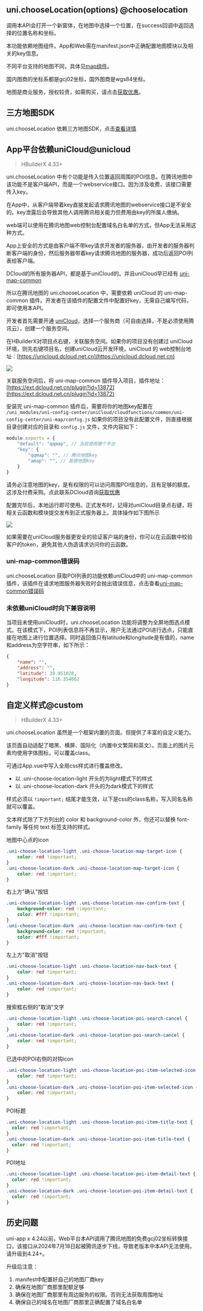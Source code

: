 ## uni.chooseLocation(options) @chooselocation

<!-- UTSAPIJSON.chooseLocation.description -->

调用本API会打开一个新窗体，在地图中选择一个位置，在success回调中返回选择的位置名称和坐标。

本功能依赖地图组件。App和Web需在manifest.json中正确配置地图模块以及相关的key信息。

不同平台支持的地图不同，具体见[map组件](../component/map.md)。

国内图商的坐标系都是gcj02坐标，国外图商是wgs84坐标。

地图是商业服务，授权较贵，如需购买，请点击[获取优惠](https://ask.dcloud.net.cn/explore/map/)。


<!-- UTSAPIJSON.chooseLocation.compatibility -->

<!-- UTSAPIJSON.chooseLocation.param -->

<!-- UTSAPIJSON.chooseLocation.returnValue -->

<!-- UTSAPIJSON.chooseLocation.example -->

## 三方地图SDK  

uni.chooseLocation 依赖三方地图SDK，点击[查看详情](../component/map.md#mapsdk)

## App平台依赖uniCloud@unicloud
> HBuilderX 4.33+

uni.chooseLocation 中有个功能是传入位置返回周围的POI信息。在腾讯地图中该功能不是客户端API，而是一个webservice接口。因为涉及收费，该接口需要传入key。

在App中，从客户端带着key直接发起请求腾讯地图的webservice接口是不安全的。key泄露后会导致其他人调用腾讯相关能力但费用由key的所属人缴纳。

web端可以使用在腾讯地图web控制台配置域名白名单的方式，但App无法采用这种方式。

App上安全的方式是由客户端不带key请求开发者的服务器，由开发者的服务器判断客户端的身份，然后服务器带着key请求腾讯地图的服务器，成功后返回POI列表给客户端。

DCloud的所有服务器API，都是基于uniCloud的。并且uniCloud早已经有 [uni-map-common](https://doc.dcloud.net.cn/uniCloud/uni-map-common.html)

所以在腾讯地图的 uni.chooseLocation 中，需要依赖 uniCloud 的 uni-map-common 插件。开发者在该插件的配置文件中配置好key，无需自己编写代码，即可使用本API。

开发者首先需要开通 [uniCloud](https://unicloud.dcloud.net.cn)，选择一个服务商（可自由选择，不是必须使用腾讯云），创建一个服务空间。

在HBuilderX对项目点右键，关联服务空间。如果你的项目没有创建过 uniCloud 环境，则先右键项目名，创建uniCloud云开发环境，uniCloud 的 web控制台地址：[https://unicloud.dcloud.net.cn](https://unicloud.dcloud.net.cn)

![](https://web-ext-storage.dcloud.net.cn/uni-app-x/API/chooseLocation/aa35d5a6-9b13-4fea-8a0c-1b3534584659.png)

关联服务空间后，将 uni-map-common 插件导入项目，插件地址：[https://ext.dcloud.net.cn/plugin?id=13872](https://ext.dcloud.net.cn/plugin?id=13872) 

安装完 uni-map-common 插件后，需要将你的地图key配置在 `/uni_modules/uni-config-center/uniCloud/cloudfunctions/common/uni-config-center/uni-map/config.js` 如果你的项目没有此配置文件，则直接根据目录创建对应的目录和 `config.js` 文件，文件内容如下：

```js
module.exports = {
	"default": "qqmap", // 当前使用哪个平台
	"key": {
		"qqmap": "", // 腾讯地图key
		"amap": "", // 高德地图key
	}
}
```

请务必注意地图的key，是有权限的可以访问周围POI信息的，且有足够的额度。这涉及付费采购。点此联系DCloud咨询[获取优惠](https://ask.dcloud.net.cn/explore/map/)

配置完毕后，本地运行即可使用。正式发布时，记得对uniCloud目录点右键，将相关云函数和模块提交发布到正式服务器上。具体操作如下图所示

![](https://web-ext-storage.dcloud.net.cn/uni-app-x/API/chooseLocation/6ce6b6f3-2334-40d5-bd06-69efb5174305.png)

如果需要在uniCloud服务器更安全的验证客户端的身份，你可以在云函数中校验客户的token，避免其他人伪造请求访问你的云函数。

### uni-map-common错误码

uni.chooseLocation 获取POI列表的功能依赖uniCloud中的 uni-map-common 插件，该插件在请求地图服务器失败时会抛出错误信息，点击查看[uni-map-common错误码](https://doc.dcloud.net.cn/uniCloud/uni-map-common.html#errorcode)

### 未依赖uniCloud时向下兼容说明

当项目未使用uniCloud时，uni.chooseLocation 功能将调整为全屏地图选点模式。在该模式下，POI列表信息将不再显示，用户无法通过POI进行选点，只能直接在地图上进行位置选择。同时返回值只有latitude和longitude是有值的，name和address为空字符串，如下所示：

```json
{
	"name": "",
	"address": "",
	"latitude": 39.951028,
	"longitude": 116.354662
}
```

## 自定义样式@custom
> HBuilderX 4.33+

uni.chooseLocation 虽然是一个框架内置的页面。但提供了丰富的自定义能力。

该页面自动适配了暗黑、横屏、国际化（内置中文繁简和英文）。页面上的图片元素均使用字体图标，可以覆盖class。

可通过App.vue中写入全局css样式进行覆盖修改。

- 以 .uni-choose-location-light 开头的为light模式下的样式
- 以 .uni-choose-location-dark 开头的为dark模式下的样式

样式必须以 `!important;` 结尾才能生效，以下是css的class名称，写入同名名称就可以覆盖。

文本样式除了下方列出的 color 和 background-color 外，你还可以替换 font-family 等任何 text 标签支持的样式。

地图中心点的icon

```css
.uni-choose-location-light .uni-choose-location-map-target-icon {
	color: red !important;
}
.uni-choose-location-dark .uni-choose-location-map-target-icon {
	color: red !important;
}
```

右上方"确认"按钮

```css
.uni-choose-location-light .uni-choose-location-nav-confirm-text {
	background-color: red !important;
	color: #fff !important;
}
.uni-choose-location-dark .uni-choose-location-nav-confirm-text {
	background-color: red !important;
	color: #fff !important;
}
```

左上方"取消"按钮

```css
.uni-choose-location-light .uni-choose-location-nav-back-text {
	color: red !important;
}
.uni-choose-location-dark .uni-choose-location-nav-back-text {
	color: red !important;
}
```

搜索框右侧的"取消"文字

```css
.uni-choose-location-light .uni-choose-location-poi-search-cancel {
	color: red !important;
}
.uni-choose-location-dark .uni-choose-location-poi-search-cancel {
	color: red !important;
}
```

已选中的POI右侧的对钩icon

```css
.uni-choose-location-light .uni-choose-location-poi-item-selected-icon {
	color: red !important;
} 
.uni-choose-location-dark .uni-choose-location-poi-item-selected-icon {
	color: red !important;
} 
```

POI标题

```css
.uni-choose-location-light .uni-choose-location-poi-item-title-text {
  color: red !important;
}
.uni-choose-location-dark .uni-choose-location-poi-item-title-text {
  color: red !important;
}
```

POI地址

```css
.uni-choose-location-light .uni-choose-location-poi-item-detail-text {
  color: red !important;
}
.uni-choose-location-dark .uni-choose-location-poi-item-detail-text {
  color: red !important;
}
```

## 历史问题
uni-app x 4.24以前，Web平台本API调用了腾讯地图的免费gcj02坐标转换接口，该接口从2024年7月18日起被腾讯逐步下线，导致老版本中本API无法使用。请升级到4.24+。

升级后注意：
1. manifest中配置好自己的地图厂商key
2. 确保在地图厂商那里配额足够
3. 确保在地图厂商那里有周边服务的权限。否则无法获取周围地址
4. 确保自己的域名在地图厂商那里正确配置了域名白名单

<!-- UTSAPIJSON.chooseLocation.tutorial -->
